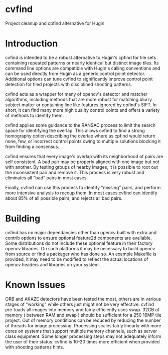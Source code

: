 # cvfind
Project cleanup and cpfind alternative for Hugin
# Introduction
cvfind is intended to be a robust alternative to Hugin's cpfind for tile sets containing repeated patterns or nearly identical but distinct image tiles.  Its command line options are compatible with Hugin's calling conventions and can be used directly from Hugin as a generic control point detector.  Additional options can tune cvfind to significantly improve control point detection for tiled projects with disciplined shooting patterns.

cvfind acts as a wrapper for many of opencv's detector and matcher algorithms, including methods that are more robust for matching blurry subject matter or containing line like features ignored by cpfind's SIFT.  In short, it can find many more high quality control points and offers a variety of methods to identify them.

cvfind applies some guidance to the RANSAC process to limit the search space for identifying the overlap.  This allows cvfind to find a strong homography option describing the overlap where as cpfind would return none, few, or incorrect control points owing to multiple solutions blocking it from finding a consensus.

cvfind ensures that every image's overlap with its neighborhood of pairs are self consistent.   A bad pair may be properly aligned with one image but not with another.  By testing groups of nearby images, it is possible to root out the inconsistent pair and remove it.   This process is very robust and eliminates all "bad" pairs in most cases.

Finally, cvfind can use this process to identify "missing" pairs, and perform more intensive analysis to recoup them.  In most cases cvfind can identify about 85% of all possible pairs, and rejects all bad pairs.
# Building
cvfind has no major dependancies other than opencv built with extra and contrib options to ensure optional feature2d components are available.  Some distributions do not include these optional feature in their factory opencv libraries.  On such platforms it may be necessary to build opencv from source or find a packager who has done so.   An example Makefile is provided, it may need to be modified to reflect the actual locations of opencv headers and libraries on your system.
# Known Issues
ORB and AKAZE detectors have been tested the most, others are in various stages of "working" while others just might not be very effective.  cvfind pre-loads all images into memory and fairly efficiently uses swap.  32GB of memory ( between RAM and swap ) should be sufficient for a 250 16MP tile project.    Out of memory conditions can be reduced by reducing the number of threads for image processing.  Processing scales fairly linearly with more cores on systems that support multiple memory channels, such as server class equipment.  Some longer processing steps may not adequately inform the user of their status.  cvfind is 10-20 times more efficient when provided with shooting patterns hints. 

